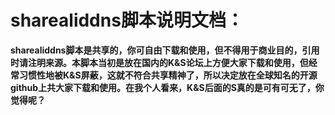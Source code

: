 # sharealiddns脚本说明文档：

**sharealiddns脚本是共享的，你可自由下载和使用，但不得用于商业目的，引用时请注明来源。本脚本当初是放在国内的K&S论坛上方便大家下载和使用，但经常习惯性地被K&S屏蔽，这就不符合共享精神了，所以决定放在全球知名的开源github上共大家下载和使用。在我个人看来，K&S后面的S真的是可有可无了，你觉得呢？**
